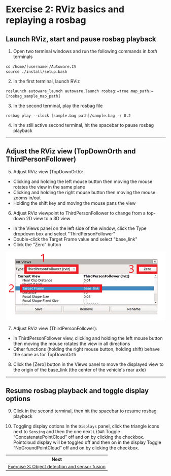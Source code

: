 # Exercise 2: RViz basics and replaying a rosbag

## Launch RViz, start and pause rosbag playback
1. Open two terminal windows and run the following commands in *both* terminals
```
cd /home/[username]/Autoware.IV
source ./install/setup.bash
``` 
2. In the first terminal, launch RViz
```
roslaunch autoware_launch autoware.launch rosbag:=true map_path:=[rosbag_sample_map_path]
```
3. In the second terminal, play the rosbag file
```
rosbag play --clock [sample.bag path]/sample.bag -r 0.2
```
4. In the still active second terminal, hit the spacebar to pause rosbag playback

---

## Adjust the RViz view (TopDownOrth and ThirdPersonFollower)
5. Adjust RViz view (TopDownOrth): 
- Clicking and holding the left mouse button then moving the mouse rotates the view in the same plane
- Clicking and holding the right mouse button then moving the mouse zooms in/out
- Holding the shift key and moving the mouse pans the view

6. Adjust RViz viewpoint to ThirdPersonFollower to change from a top-down 2D view to a 3D view
- In the Views panel on the left side of the window, click the Type dropdown box and select "ThirdPersonFollower"
- Double-click the Target Frame value and select "base_link"
- Click the “Zero” button

![](images/exercise5/views_properties.png)

7. Adjust RViz view (ThirdPersonFollower):
- In ThirdPersonFollower view, clicking and holding the left mouse button then moving the mouse rotates the view in all directions
- Other functions (holding the right mouse button, holding shift) behave the same as for TopDownOrth

8. Click the [Zero] button in the Views panel to move the displayed view to the origin of the base_link (the center of the vehicle's rear axle)

---

## Resume rosbag playback and toggle display options
9. Click in the second terminal, then hit the spacebar to resume rosbag playback

10. Toggling display options
In the `Displays` panel, click the triangle icons next to `Sensing` and then the one next `LiDAR`
Toggle “ConcatenatePointCloud” off and on by clicking the checkbox.
Pointcloud display will be toggled off and then on in the display
Toggle “NoGroundPointCloud” off and on by clicking the checkbox.


| Next |
| ---- |
| [Exercise 3: Object detection and sensor fusion](exercise3.md) |
